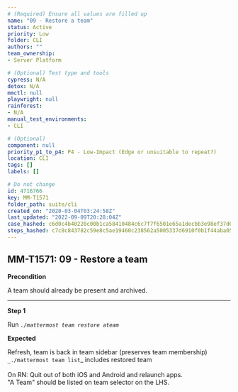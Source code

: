 ```yaml
---
# (Required) Ensure all values are filled up
name: "09 - Restore a team"
status: Active
priority: Low
folder: CLI
authors: ""
team_ownership: 
- Server Platform

# (Optional) Test type and tools
cypress: N/A
detox: N/A
mmctl: null
playwright: null
rainforest: 
- N/A
manual_test_environments: 
- CLI

# (Optional)
component: null
priority_p1_to_p4: P4 - Low-Impact (Edge or unsuitable to repeat?)
location: CLI
tags: []
labels: []

# Do not change
id: 4716766
key: MM-T1571
folder_path: suite/cli
created_on: "2020-03-04T03:24:58Z"
last_updated: "2022-09-09T20:28:04Z"
case_hashed: c6d0c4b40220c00b1ca58410484c6c7f7f6501e65a1decbb3e98ef37d6ad301f62d762d9f770889f707c51abb27ae859
steps_hashed: c7c8c843782c59e8c5ae19460c238562a5005337d6910f0b1f44aba055a20ff8036e7f40a5ef3f9b99278959376d51d3
---
```


## MM-T1571: 09 - Restore a team

**Precondition**

A team should already be present and archived.

---

**Step 1**

Run _`./mattermost team restore ateam`_

**Expected**

Refresh, team is back in team sidebar (preserves team membership) `_./mattermost team list`\_ includes restored team\
\
On RN: Quit out of both iOS and Android and relaunch apps.\
"A Team" should be listed on team selector on the LHS.
